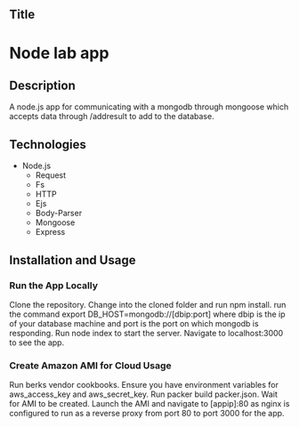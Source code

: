## Title

# Node lab app

## Description

A node.js app for communicating with a mongodb through mongoose which accepts data through /addresult to add to the database.

## Technologies

- Node.js
  - Request
  - Fs
  - HTTP
  - Ejs
  - Body-Parser
  - Mongoose
  - Express

## Installation and Usage

### Run the App Locally
Clone the repository.
Change into the cloned folder and run npm install.
run the command export DB_HOST=mongodb://[dbip:port] where dbip is the ip of your database machine and port is the port on which mongodb is responding.
Run node index to start the server.
Navigate to localhost:3000 to see the app.

### Create Amazon AMI for Cloud Usage
Run berks vendor cookbooks.
Ensure you have environment variables for aws_access_key and aws_secret_key.
Run packer build packer.json.
Wait for AMI to be created.
Launch the AMI and navigate to [appip]:80 as nginx is configured to run as a reverse proxy from port 80 to port 3000 for the app.